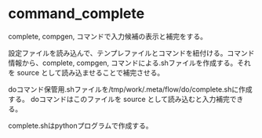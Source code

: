 # command_complete

complete, compgen, コマンドで入力候補の表示と補完をする。

設定ファイルを読み込んで、テンプレファイルとコマンドを紐付ける。コマンド情報から、complete, compgen, コマンドによる.shファイルを作成する。それを source として読み込ませることで補完させる。

doコマンド保管用.shファイルを/tmp/work/.meta/flow/do/complete.shに作成する。
doコマンドはこのファイルを source として読み込むと入力補完できる。

complete.shはpythonプログラムで作成する。
